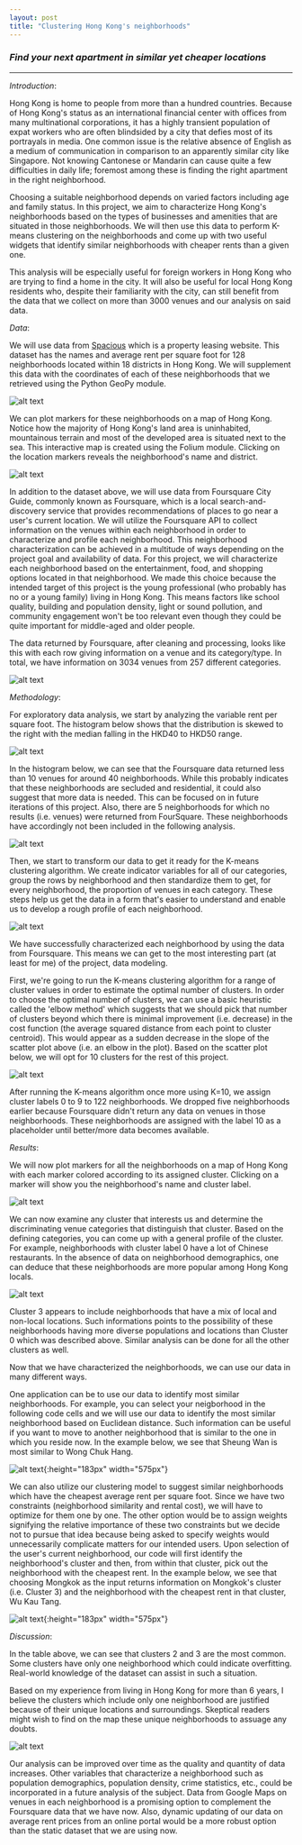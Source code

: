 ```yaml
---
layout: post
title: "Clustering Hong Kong's neighborhoods"
---
```


### *Find your next apartment in similar yet cheaper locations*
---------

_Introduction_:

Hong Kong is home to people from more than a hundred countries. Because of Hong Kong's status as an international financial center with offices from many multinational corporations, it has a highly transient population of expat workers who are often blindsided by a city that defies most of its portrayals in media. One common issue is the relative absence of English as a medium of communication in comparison to an apparently similar city like Singapore. Not knowing Cantonese or Mandarin can cause quite a few difficulties in daily life; foremost among these is finding the right apartment in the right neighborhood.

Choosing a suitable neighborhood depends on varied factors including age and family status. In this project, we aim to characterize Hong Kong's neighborhoods based on the types of businesses and amenities that are situated in those neighborhoods. We will then use this data to perform K-means clustering on the neighborhoods and come up with two useful widgets that identify similar neighborhoods with cheaper rents than a given one. 

This analysis will be especially useful for foreign workers in Hong Kong who are trying to find a home in the city. It will also be useful for local Hong Kong residents who, despite their familiarity with the city, can still benefit from the data that we collect on more than 3000 venues and our analysis on said data.


_Data_:

We will use data from [Spacious](https://www.spacious.hk/en/hong-kong) which is a property leasing website. This dataset has the names and average rent per square foot for 128 neighborhoods located within 18 districts in Hong Kong. We will supplement this data with the coordinates of each of these neighborhoods that we retrieved using the Python GeoPy module.

![alt text](/assets/Capture.JPG)

We can plot markers for these neighborhoods on a map of Hong Kong. Notice how the majority of Hong Kong's land area is uninhabited, mountainous terrain and most of the developed area is situated next to the sea. This interactive map is created using the Folium module. Clicking on the location markers reveals the neighborhood's name and district.

![alt text](/assets/map1.JPG)


In addition to the dataset above, we will use data from Foursquare City Guide, commonly known as Foursquare, which is a local search-and-discovery service that provides recommendations of places to go near a user's current location. We will utilize the Foursquare API to collect information on the venues within each neighborhood in order to characterize and profile each neighborhood. This neighborhood characterization can be achieved in a multitude of ways depending on the project goal and availability of data. For this project, we will characterize each neighborhood based on the entertainment, food, and shopping options located in that neighborhood. We made this choice because the intended target of this project is the young professional (who probably has no or a young family) living in Hong Kong. This means factors like school quality, building and population density, light or sound pollution, and community engagement won't be too relevant even though they could be quite important for middle-aged and older people.

The data returned by Foursquare, after cleaning and processing, looks like this with each row giving information on a venue and its category/type. In total, we have information on 3034 venues from 257 different categories.

![alt text](/assets/Capture1.JPG)


_Methodology_:

For exploratory data analysis, we start by analyzing the variable rent per square foot. The histogram below shows that the distribution is skewed to the right with the median falling in the HKD40 to HKD50 range.

![alt text](/assets/Capture3.JPG)

In the histogram below, we can see that the Foursquare data returned less than 10 venues for around 40 neighborhoods. While this probably indicates that these neighborhoods are secluded and residential, it could also suggest that more data is needed. This can be focused on in future iterations of this project. Also, there are 5 neighborhoods for which no results (i.e. venues) were returned from FourSquare. These neighborhoods have accordingly not been included in the following analysis.

![alt text](/assets/Capture2.JPG)

Then, we start to transform our data to get it ready for the K-means clustering algorithm. We create indicator variables for all of our categories, group the rows by neighborhood and then standardize them to get, for every neighborhood, the proportion of venues in each category. These steps help us get the data in a form that's easier to understand and enable us to develop a rough profile of each neighborhood.

![alt text](/assets/Capture5.JPG)

We have successfully characterized each neighborhood by using the data from Foursquare. This means we can get to the most interesting part (at least for me) of the project, data modeling.

First, we're going to run the K-means clustering algorithm for a range of cluster values in order to estimate the optimal number of clusters. In order to choose the optimal number of clusters, we can use a basic heuristic called the 'elbow method' which suggests that we should pick that number of clusters beyond which there is minimal improvement (i.e. decrease) in the cost function (the average squared distance from each point to cluster centroid). This would appear as a sudden decrease in the slope of the scatter plot above (i.e. an elbow in the plot). Based on the scatter plot below, we will opt for 10 clusters for the rest of this project.

![alt text](/assets/Capture6.JPG)

After running the K-means algorithm once more using K=10, we assign cluster labels 0 to 9 to 122 neighborhoods. We dropped five neighborhoods earlier because Foursquare didn't return any data on venues in those neighborhoods. These neighborhoods are assigned with the label 10 as a placeholder until better/more data becomes available.


_Results_:

We will now plot markers for all the neighborhoods on a map of Hong Kong with each marker colored according to its assigned cluster. Clicking on a marker will show you the neighborhood's name and cluster label.

![alt text](/assets/map2.JPG)

We can now examine any cluster that interests us and determine the discriminating venue categories that distinguish that cluster. Based on the defining categories, you can come up with a general profile of the cluster. For example, neighborhoods with cluster label 0 have a lot of Chinese restaurants. In the absence of data on neighborhood demographics, one can deduce that these neighborhoods are more popular among Hong Kong locals.

![alt text](/assets/Capture7.JPG)

Cluster 3 appears to include neighborhoods that have a mix of local and non-local locations. Such informations points to the possibility of these neighborhoods having more diverse populations and locations than Cluster 0 which was described above. Similar analysis can be done for all the other clusters as well.

Now that we have characterized the neighborhoods, we can use our data in many different ways.

One application can be to use our data to identify most similar neighborhoods. For example, you can select your neigborhood in the following code cells and we will use our data to identify the most similar neighborhood based on Euclidean distance. Such information can be useful if you want to move to another neighborhood that is similar to the one in which you reside now. In the example below, we see that Sheung Wan is most similar to Wong Chuk Hang.

![alt text](/assets/gif1.gif){:height="183px" width="575px"}

We can also utilize our clustering model to suggest similar neighborhoods which have the cheapest average rent per square foot. Since we have two constraints (neighborhood similarity and rental cost), we will have to optimize for them one by one. The other option would be to assign weights signifying the relative importance of these two constraints but we decide not to pursue that idea because being asked to specify weights would unnecessarily complicate matters for our intended users. Upon selection of the user's current neighborhood, our code will first identify the neighborhood's cluster and then, from within that cluster, pick out the neighborhood with the cheapest rent. In the example below, we see that choosing Mongkok as the input returns information on Mongkok's cluster (i.e. Cluster 3) and the neighborhood with the cheapest rent in that cluster, Wu Kau Tang.

![alt text](/assets/gif2.gif){:height="183px" width="575px"}

_Discussion_:

In the table above, we can see that clusters 2 and 3 are the most common. Some clusters have only one neighborhood which could indicate overfitting. Real-world knowledge of the dataset can assist in such a situation.

Based on my experience from living in Hong Kong for more than 6 years, I believe the clusters which include only one neighborhood are justified because of their unique locations and surroundings. Skeptical readers might wish to find on the map these unique neighborhoods to assuage any doubts.

![alt text](/assets/Capture8.JPG)

Our analysis can be improved over time as the quality and quantity of data increases. Other variables that characterize a neighborhood such as population demographics, population density, crime statistics, etc., could be incorporated in a future analysis of the subject. Data from Google Maps on venues in each neighborhood is a promising option to complement the Foursquare data that we have now. Also, dynamic updating of our data on average rent prices from an online portal would be a more robust option than the static dataset that we are using now.
